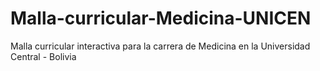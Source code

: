 # Malla-curricular-Medicina-UNICEN
Malla curricular interactiva para la carrera de Medicina en la Universidad Central - Bolivia
